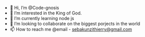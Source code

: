 - 👋 Hi, I’m @Code-gnosis
- 👀 I’m interested in the King of God.
- 🌱 I’m currently learning node js
- 💞️ I’m looking to collaborate on the biggest porjects in the world
- 📫 How to reach me @email - sebakunzithierry@gmail.com

<!---
Code-gnosis/Code-gnosis is a ✨ special ✨ repository because its `README.md` (this file) appears on your GitHub profile.
You can click the Preview link to take a look at your changes.
--->
